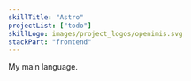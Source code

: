 ```yaml
---
skillTitle: "Astro"
projectList: ["todo"]
skillLogo: images/project_logos/openimis.svg
stackPart: "frontend"
---
```


My main language.
